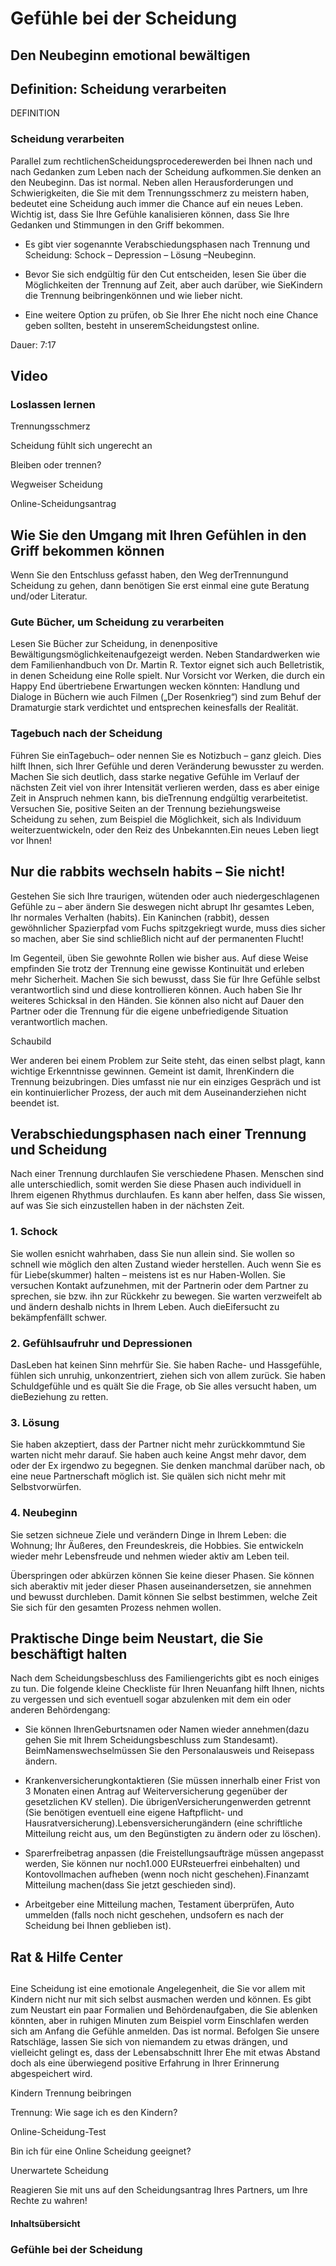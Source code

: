 # Gefühle bei der Scheidung

## Den Neubeginn emotional bewältigen

## Definition: Scheidung verarbeiten

DEFINITION

### Scheidung verarbeiten

Parallel zum rechtlichenScheidungsprocederewerden bei Ihnen nach und nach Gedanken zum Leben nach der Scheidung aufkommen.Sie denken an den Neubeginn. Das ist normal. Neben allen Herausforderungen und Schwierigkeiten, die Sie mit dem Trennungsschmerz zu meistern haben, bedeutet eine Scheidung auch immer die Chance auf ein neues Leben. Wichtig ist, dass Sie Ihre Gefühle kanalisieren können, dass Sie Ihre Gedanken und Stimmungen in den Griff bekommen.

- Es gibt vier sogenannte Verabschiedungsphasen nach Trennung und Scheidung: Schock – Depression – Lösung –Neubeginn.

- Bevor Sie sich endgültig für den Cut entscheiden, lesen Sie über die Möglichkeiten der Trennung auf Zeit, aber auch darüber, wie SieKindern die Trennung beibringenkönnen und wie lieber nicht.

- Eine weitere Option zu prüfen, ob Sie Ihrer Ehe nicht noch eine Chance geben sollten, besteht in unseremScheidungstest online.

Dauer: 7:17

## Video

### Loslassen lernen

Trennungsschmerz

Scheidung fühlt sich ungerecht an

Bleiben oder trennen?

Wegweiser Scheidung

Online-Scheidungsantrag

## Wie Sie den Umgang mit Ihren Gefühlen in den Griff bekommen können

Wenn Sie den Entschluss gefasst haben, den Weg derTrennungund Scheidung zu gehen, dann benötigen Sie erst einmal eine gute Beratung und/oder Literatur.

### Gute Bücher, um Scheidung zu verarbeiten

Lesen Sie Bücher zur Scheidung, in denenpositive Bewältigungsmöglichkeitenaufgezeigt werden. Neben Standardwerken wie dem Familienhandbuch von Dr. Martin R. Textor eignet sich auch Belletristik, in denen Scheidung eine Rolle spielt. Nur Vorsicht vor Werken, die durch ein Happy End übertriebene Erwartungen wecken könnten: Handlung und Dialoge in Büchern wie auch Filmen („Der Rosenkrieg“) sind zum Behuf der Dramaturgie stark verdichtet und entsprechen keinesfalls der Realität.

### Tagebuch nach der Scheidung

Führen Sie einTagebuch– oder nennen Sie es Notizbuch – ganz gleich. Dies hilft Ihnen, sich Ihrer Gefühle und deren Veränderung bewusster zu werden. Machen Sie sich deutlich, dass starke negative Gefühle im Verlauf der nächsten Zeit viel von ihrer Intensität verlieren werden, dass es aber einige Zeit in Anspruch nehmen kann, bis dieTrennung endgültig verarbeitetist. Versuchen Sie, positive Seiten an der Trennung beziehungsweise Scheidung zu sehen, zum Beispiel die Möglichkeit, sich als Individuum weiterzuentwickeln, oder den Reiz des Unbekannten.Ein neues Leben liegt vor Ihnen!

## Nur die rabbits wechseln habits – Sie nicht!

Gestehen Sie sich Ihre traurigen, wütenden oder auch niedergeschlagenen Gefühle zu – aber ändern Sie deswegen nicht abrupt Ihr gesamtes Leben, Ihr normales Verhalten (habits). Ein Kaninchen (rabbit), dessen gewöhnlicher Spazierpfad vom Fuchs spitzgekriegt wurde, muss dies sicher so machen, aber Sie sind schließlich nicht auf der permanenten Flucht!

Im Gegenteil, üben Sie gewohnte Rollen wie bisher aus. Auf diese Weise empfinden Sie trotz der Trennung eine gewisse Kontinuität und erleben mehr Sicherheit. Machen Sie sich bewusst, dass Sie für Ihre Gefühle selbst verantwortlich sind und diese kontrollieren können. Auch haben Sie Ihr weiteres Schicksal in den Händen. Sie können also nicht auf Dauer den Partner oder die Trennung für die eigene unbefriedigende Situation verantwortlich machen.

Schaubild

Wer anderen bei einem Problem zur Seite steht, das einen selbst plagt, kann wichtige Erkenntnisse gewinnen. Gemeint ist damit, IhrenKindern die Trennung beizubringen. Dies umfasst nie nur ein einziges Gespräch und ist ein kontinuierlicher Prozess, der auch mit dem Auseinanderziehen nicht beendet ist.

## Verabschiedungsphasen nach einer Trennung und Scheidung

Nach einer Trennung durchlaufen Sie verschiedene Phasen. Menschen sind alle unterschiedlich, somit werden Sie diese Phasen auch individuell in Ihrem eigenen Rhythmus durchlaufen. Es kann aber helfen, dass Sie wissen, auf was Sie sich einzustellen haben in der nächsten Zeit.

### 1. Schock

Sie wollen esnicht wahrhaben, dass Sie nun allein sind. Sie wollen so schnell wie möglich den alten Zustand wieder herstellen. Auch wenn Sie es für Liebe(skummer) halten – meistens ist es nur Haben-Wollen. Sie versuchen Kontakt aufzunehmen, mit der Partnerin oder dem Partner zu sprechen, sie bzw. ihn zur Rückkehr zu bewegen. Sie warten verzweifelt ab und ändern deshalb nichts in Ihrem Leben. Auch dieEifersucht zu bekämpfenfällt schwer.

### 2. Gefühlsaufruhr und Depressionen

DasLeben hat keinen Sinn mehrfür Sie. Sie haben Rache- und Hassgefühle, fühlen sich unruhig, unkonzentriert, ziehen sich von allem zurück. Sie haben Schuldgefühle und es quält Sie die Frage, ob Sie alles versucht haben, um dieBeziehung zu retten.

### 3. Lösung

Sie haben akzeptiert, dass der Partner nicht mehr zurückkommtund Sie warten nicht mehr darauf. Sie haben auch keine Angst mehr davor, dem oder der Ex irgendwo zu begegnen. Sie denken manchmal darüber nach, ob eine neue Partnerschaft möglich ist. Sie quälen sich nicht mehr mit Selbstvorwürfen.

### 4. Neubeginn

Sie setzen sichneue Ziele und verändern Dinge in Ihrem Leben: die Wohnung; Ihr Äußeres, den Freundeskreis, die Hobbies. Sie entwickeln wieder mehr Lebensfreude und nehmen wieder aktiv am Leben teil.

Überspringen oder abkürzen können Sie keine dieser Phasen. Sie können sich aberaktiv mit jeder dieser Phasen auseinandersetzen, sie annehmen und bewusst durchleben. Damit können Sie selbst bestimmen, welche Zeit Sie sich für den gesamten Prozess nehmen wollen.

## Praktische Dinge beim Neustart, die Sie beschäftigt halten

Nach dem Scheidungsbeschluss des Familiengerichts gibt es noch einiges zu tun. Die folgende kleine Checkliste für Ihren Neuanfang hilft Ihnen, nichts zu vergessen und sich eventuell sogar abzulenken mit dem ein oder anderen Behördengang:

- Sie können IhrenGeburtsnamen oder Namen wieder annehmen(dazu gehen Sie mit Ihrem Scheidungsbeschluss zum Standesamt). BeimNamenswechselmüssen Sie den Personalausweis und Reisepass ändern.

- Krankenversicherungkontaktieren (Sie müssen innerhalb einer Frist von 3 Monaten einen Antrag auf Weiterversicherung gegenüber der gesetzlichen KV stellen). Die übrigenVersicherungenwerden getrennt (Sie benötigen eventuell eine eigene Haftpflicht- und Hausratversicherung).Lebensversicherungändern (eine schriftliche Mitteilung reicht aus, um den Begünstigten zu ändern oder zu löschen).

- Sparerfreibetrag anpassen (die Freistellungsaufträge müssen angepasst werden, Sie können nur noch1.000 EURsteuerfrei einbehalten) und Kontovollmachen aufheben (wenn noch nicht geschehen).Finanzamt Mitteilung machen(dass Sie jetzt geschieden sind).

- Arbeitgeber eine Mitteilung machen, Testament überprüfen, Auto ummelden (falls noch nicht geschehen, undsofern es nach der Scheidung bei Ihnen geblieben ist).

## Rat & Hilfe Center

## 

Eine Scheidung ist eine emotionale Angelegenheit, die Sie vor allem mit Kindern nicht nur mit sich selbst ausmachen werden und können. Es gibt zum Neustart ein paar Formalien und Behördenaufgaben, die Sie ablenken könnten, aber in ruhigen Minuten zum Beispiel vorm Einschlafen werden sich am Anfang die Gefühle anmelden. Das ist normal. Befolgen Sie unsere Ratschläge, lassen Sie sich von niemandem zu etwas drängen, und vielleicht gelingt es, dass der Lebensabschnitt Ihrer Ehe mit etwas Abstand doch als eine überwiegend positive Erfahrung in Ihrer Erinnerung abgespeichert wird.

Kindern Trennung beibringen

Trennung: Wie sage ich es den Kindern?

Online-Scheidung-Test

Bin ich für eine Online Scheidung geeignet?

Unerwartete Scheidung

Reagieren Sie mit uns auf den Scheidungsantrag Ihres Partners, um Ihre Rechte zu wahren!

#### Inhaltsübersicht

### Gefühle bei der Scheidung